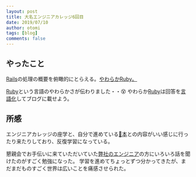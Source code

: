 ```yaml
---
layout: post
title: 大名エンジニアカレッジ6回目
date: 2019/07/10
author: otomi
tags: [blog]
comments: false
---
```

## やったこと

[Rails](http://d.hatena.ne.jp/keyword/Rails)の処理の概要を俯瞰的にとらえる。[やわらかRuby。](https://gist.github.com/udzura/7548163)

[Ruby](http://d.hatena.ne.jp/keyword/Ruby)という言語のやわらかさが伝わりました・・😵 やわらか[Ruby](http://d.hatena.ne.jp/keyword/Ruby)は回答を[言語化](http://d.hatena.ne.jp/keyword/%B8%C0%B8%EC%B2%BD)してブログに載せよう。

## 所感

エンジニアカレッジの座学と、自分で進めている[🍒本](https://www.amazon.co.jp/gp/product/B077Q8BXHC/)との内容がいい感じに行ったり来たりしており、反復学習になっている。

懇親会でお手伝いに来ていただいていた[弊社のエンジニア](https://twitter.com/linyows)の方にいろいろ話を聞けたのがすごく勉強になった。 学習を進めてちょっとずつ分かってきたが、まだまだものすごく世界は広いことを痛感させられた。

